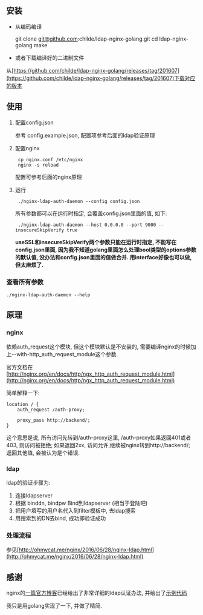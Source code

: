 ## 安装

- 从编码编译

    git clone git@github.com:childe/ldap-nginx-golang.git
    cd ldap-nginx-golang
    make

- 或者下载编译好的二进制文件

从[https://github.com/childe/ldap-nginx-golang/releases/tag/201607](https://github.com/childe/ldap-nginx-golang/releases/tag/201607)下载对应的版本

## 使用

1. 配置config.json

    参考 config.example.json, 配置项参考后面的ldap验证原理

2. 配置nginx

        cp nginx.conf /etc/nginx
        nginx -s reload

    配置可参考后面的nginx原理

3. 运行

        ./nginx-ldap-auth-daemon --config config.json

    所有参数都可以在运行时指定, 会覆盖config.json里面的值, 如下:

        ./nginx-ldap-auth-daemon --host 0.0.0.0 --port 9000 --insecureSkipVerify true

    **useSSL和insecureSkipVerify两个参数只能在运行时指定, 不能写在config.json里面, 因为我不知道golang里面怎么处理bool类型的options参数的默认值, 没办法和config.json里面的值做合并. 用interface好像也可以做, 但太麻烦了.**

### 查看所有参数
    ./nginx-ldap-auth-daemon --help


## 原理

### nginx

依赖auth_request这个模块, 但这个模块默认是不安装的, 需要编译nginx的时候加上--with-http_auth_request_module这个参数.

官方文档在[http://nginx.org/en/docs/http/ngx_http_auth_request_module.html](http://nginx.org/en/docs/http/ngx_http_auth_request_module.html)

简单解释一下:

    location / {
        auth_request /auth-proxy;

        proxy_pass http://backend/;
    }

这个意思是说, 所有访问先转到/auth-proxy这里, /auth-proxy如果返回401或者403, 则访问被拒绝; 如果返回2xx, 访问允许,继续被nginx转到http://backend/; 返回其他值, 会被认为是个错误.

### ldap

ldap的验证步骤为:

1. 连接ldapserver
2. 根据 binddn, bindpw Bind到ldapserver (相当于登陆吧)
3. 把用户填写的用户名代入到filter模板中, 去ldap搜索
4. 用搜索到的DN去bind, 成功即验证成功


### 处理流程

参见[http://ohmycat.me/nginx/2016/06/28/nginx-ldap.html](http://ohmycat.me/nginx/2016/06/28/nginx-ldap.html)

## 感谢

nginx的[一篇官方博客](https://www.nginx.com/blog/nginx-plus-authenticate-users/)已经给出了非常详细的ldap认证办法, 并给出了[示例代码](https://github.com/nginxinc/nginx-ldap-auth)

我只是用golang实现了一下, 并做了精简.
